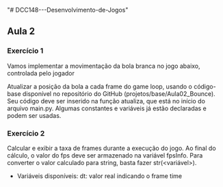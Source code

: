 "# DCC148---Desenvolvimento-de-Jogos" 

## Aula 2

### Exercício 1

Vamos implementar a movimentação da bola branca no jogo abaixo, controlada pelo jogador

Atualizar a posição da bola a cada frame do game loop, usando o código-base disponível no repositório do GitHub (projetos/base/Aula02_Bounce). Seu código deve ser inserido na função atualiza, que está no início do arquivo main.py. Algumas constantes e variáveis já estão declaradas e podem ser usadas.

### Exercício 2

Calcular e exibir a taxa de frames durante a execução do jogo. Ao final do cálculo, o valor do fps deve ser armazenado na variável fpsInfo. Para converter o valor calculado para string, basta fazer str(<variável>).

- Variáveis disponíveis: dt: valor real indicando o frame time
